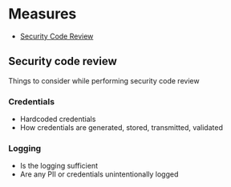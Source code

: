# Measures
* [Security Code Review](#security-code-review)

## Security code review
Things to consider while performing security code review

### Credentials
* Hardcoded credentials
* How credentials are generated, stored, transmitted, validated
  
### Logging
* Is the logging sufficient
* Are any PII or credentials unintentionally logged
